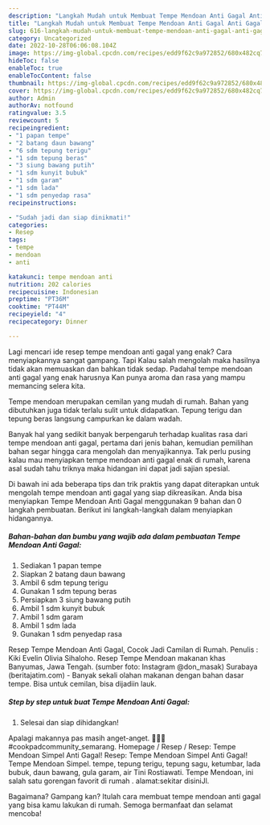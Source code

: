 ```yaml
---
description: "Langkah Mudah untuk Membuat Tempe Mendoan Anti Gagal Anti Gagal"
title: "Langkah Mudah untuk Membuat Tempe Mendoan Anti Gagal Anti Gagal"
slug: 616-langkah-mudah-untuk-membuat-tempe-mendoan-anti-gagal-anti-gagal
category: Uncategorized
date: 2022-10-28T06:06:08.104Z
image: https://img-global.cpcdn.com/recipes/edd9f62c9a972852/680x482cq70/tempe-mendoan-anti-gagal-foto-resep-utama.jpg
hideToc: false
enableToc: true
enableTocContent: false
thumbnail: https://img-global.cpcdn.com/recipes/edd9f62c9a972852/680x482cq70/tempe-mendoan-anti-gagal-foto-resep-utama.jpg
cover: https://img-global.cpcdn.com/recipes/edd9f62c9a972852/680x482cq70/tempe-mendoan-anti-gagal-foto-resep-utama.jpg
author: Admin
authorAv: notfound
ratingvalue: 3.5
reviewcount: 5
recipeingredient:
- "1 papan tempe"
- "2 batang daun bawang"
- "6 sdm tepung terigu"
- "1 sdm tepung beras"
- "3 siung bawang putih"
- "1 sdm kunyit bubuk"
- "1 sdm garam"
- "1 sdm lada"
- "1 sdm penyedap rasa"
recipeinstructions:

- "Sudah jadi dan siap dinikmati!"
categories:
- Resep
tags:
- tempe
- mendoan
- anti

katakunci: tempe mendoan anti 
nutrition: 202 calories
recipecuisine: Indonesian
preptime: "PT36M"
cooktime: "PT44M"
recipeyield: "4"
recipecategory: Dinner

---
```



Lagi mencari ide resep tempe mendoan anti gagal yang enak? Cara menyiapkannya sangat gampang. Tapi Kalau salah mengolah maka hasilnya tidak akan memuaskan dan bahkan tidak sedap. Padahal tempe mendoan anti gagal yang enak harusnya Kan punya aroma dan rasa yang mampu memancing selera kita.


Tempe mendoan merupakan cemilan yang mudah di rumah. Bahan yang dibutuhkan juga tidak terlalu sulit untuk didapatkan. Tepung terigu dan tepung beras langsung campurkan ke dalam wadah.

Banyak hal yang sedikit banyak berpengaruh terhadap kualitas rasa dari tempe mendoan anti gagal, pertama dari jenis bahan, kemudian pemilihan bahan segar hingga cara mengolah dan menyajikannya. Tak perlu pusing kalau mau menyiapkan tempe mendoan anti gagal enak di rumah, karena asal sudah tahu triknya maka hidangan ini dapat jadi sajian spesial.


Di bawah ini ada beberapa tips dan trik praktis yang dapat diterapkan untuk mengolah tempe mendoan anti gagal yang siap dikreasikan. Anda bisa menyiapkan Tempe Mendoan Anti Gagal menggunakan 9 bahan dan 0 langkah pembuatan. Berikut ini langkah-langkah dalam menyiapkan hidangannya.

<!--inarticleads1-->

##### Bahan-bahan dan bumbu yang wajib ada dalam pembuatan Tempe Mendoan Anti Gagal:

1. Sediakan 1 papan tempe
1. Siapkan 2 batang daun bawang
1. Ambil 6 sdm tepung terigu
1. Gunakan 1 sdm tepung beras
1. Persiapkan 3 siung bawang putih
1. Ambil 1 sdm kunyit bubuk
1. Ambil 1 sdm garam
1. Ambil 1 sdm lada
1. Gunakan 1 sdm penyedap rasa


Resep Tempe Mendoan Anti Gagal, Cocok Jadi Camilan di Rumah. Penulis : Kiki Evelin Olivia Sihaloho. Resep Tempe Mendoan makanan khas Banyumas, Jawa Tengah. (sumber foto: Instagram @don_masak) Surabaya (beritajatim.com) - Banyak sekali olahan makanan dengan bahan dasar tempe. Bisa untuk cemilan, bisa dijadiin lauk. 

<!--inarticleads2-->

##### Step by step untuk buat Tempe Mendoan Anti Gagal:


1. Selesai dan siap dihidangkan!

Apalagi makannya pas masih anget-anget. 🤤🤤🤤 #cookpadcommunity_semarang. Homepage / Resep / Resep: Tempe Mendoan Simpel Anti Gagal! Resep: Tempe Mendoan Simpel Anti Gagal! Tempe Mendoan Simpel. tempe, tepung terigu, tepung sagu, ketumbar, lada bubuk, daun bawang, gula garam, air Tini Rostiawati. Tempe Mendoan, ini salah satu gorengan favorit di rumah ️. alamat:sekitar disiniJl. 

Bagaimana? Gampang kan? Itulah cara membuat tempe mendoan anti gagal yang bisa kamu lakukan di rumah. Semoga bermanfaat dan selamat mencoba!
